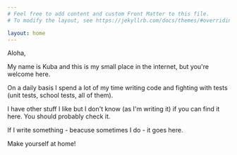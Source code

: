 ```yaml
---
# Feel free to add content and custom Front Matter to this file.
# To modify the layout, see https://jekyllrb.com/docs/themes/#overriding-theme-defaults

layout: home
---
```


Aloha,

My name is Kuba and this is my small place in the internet, but you're welcome here. 

On a daily basis I spend a lot of my time writing code and fighting with tests (unit tests, school tests, all of them). 

I have other stuff I like but I don't know (as I'm writing it) if you can find it here. You should probably check it.

If I write something - beacuse sometimes I do - it goes here.

Make yourself at home!